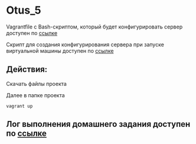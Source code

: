 # Otus_5

Vagrantfile с Bash-скриптом, который будет конфигурировать сервер доступен по [ссылке](https://github.com/Sunabak/Otus_5/blob/main/Vagrantfile)

Скрипт для создания конфигурирования сервера при запуске виртуальной машины доступен по [ссылке](https://github.com/Sunabak/Otus_5/blob/main/scr.sh)

## Действия: 
Cкачать файлы проекта

Далее в папке проекта

```vagrant up```

## Лог выполнения домашнего задания доступен по [ссылке](https://github.com/Sunabak/Otus_5/blob/main/typescript)
